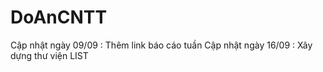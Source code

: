 # DoAnCNTT
Cập nhật ngày 09/09 : Thêm link báo cáo tuần
Cập nhật ngày 16/09 : Xây dựng thư viện LIST
